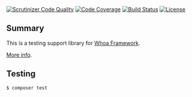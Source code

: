 [![Scrutinizer Code Quality](https://scrutinizer-ci.com/g/whoa-php-dist/testing/badges/quality-score.png?b=master)](https://scrutinizer-ci.com/g/whoa-php-dist/testing/?branch=master)
[![Code Coverage](https://scrutinizer-ci.com/g/whoa-php-dist/testing/badges/coverage.png?b=master)](https://scrutinizer-ci.com/g/whoa-php-dist/testing/?branch=master)
[![Build Status](https://travis-ci.org/whoa-php-dist/testing.svg?branch=master)](https://travis-ci.org/whoa-php-dist/testing)
[![License](https://img.shields.io/github/license/whoa-php/framework.svg)](https://packagist.org/packages/whoa-php/framework)

## Summary

This is a testing support library for [Whoa Framework](https://github.com/whoa-php/framework).

[More info](https://github.com/whoa-php/framework).

## Testing

```bash
$ composer test
```
